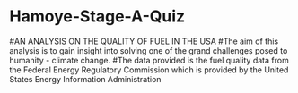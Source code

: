 # Hamoye-Stage-A-Quiz
#AN ANALYSIS ON THE QUALITY OF FUEL IN THE USA
#The aim of this analysis is to gain insight into solving one of the grand challenges posed to humanity - climate change.
#The data provided is the fuel quality data from the Federal Energy Regulatory Commission which is provided by the United States Energy Information Administration
